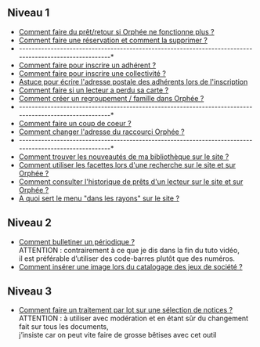 ## Niveau 1
* [Comment faire du prêt/retour si Orphée ne fonctionne plus ?](https://www.screencast.com/t/UsbxvP0DEYg "tuto pret secours")
* [Comment faire une réservation et comment la supprimer ?](https://app.screencast.com/OQtJMJs68LBCW "tuto resa")
* -------------------------------------------------------------------------------------------------------*
* [Comment faire pour inscrire un adhérent ?](https://www.screencast.com/t/k5b3it4m "tuto inscription adh")
* [Comment faire pour inscrire une collectivité ?](https://www.screencast.com/t/LYa0Mwql9bl "tuto inscription coll")
* [Astuce pour écrire l'adresse postale des adhérents lors de l'inscription](https://www.screencast.com/t/jn45Nuh8uT "tuto fantoir")
* [Comment faire si un lecteur a perdu sa carte ?](https://www.screencast.com/t/kDA0xsrf "tuto perte carte")
* [Comment créer un regroupement / famille dans Orphée ?](https://www.screencast.com/t/V081DdJbcvfz "tuto regroupement")<br/>
* -------------------------------------------------------------------------------------------------------*
* [Comment faire un coup de coeur ?](https://www.screencast.com/t/LMO0LQ8l3H "tuto cdc")
* [Comment changer l'adresse du raccourci Orphée ?](https://www.screencast.com/t/Uu9hcQpo "tuto raccourci")
* -------------------------------------------------------------------------------------------------------*
* [Comment trouver les nouveautés de ma bibliothèque sur le site ?](https://www.screencast.com/t/PiTkzc1g "tuto nouveautes")
* [Comment utiliser les facettes lors d'une recherche sur le site et sur Orphée ?](https://www.screencast.com/t/fYxc6lI7V "tuto facettes")
* [Comment consulter l'historique de prêts d'un lecteur sur le site et sur Orphée ?](https://www.screencast.com/t/vSU3EW8yvyiu "tuto historique")
* [A quoi sert le menu "dans les rayons" sur le site ?](https://www.screencast.com/t/FAsELe9mDi "tuto dans les rayons")<br/>
## Niveau 2
* [Comment bulletiner un périodique ?](https://www.screencast.com/t/jNiCxerx "tuto bulletinage")  <br/> ATTENTION : contrairement à ce que je dis dans la fin du tuto vidéo, <br/>il est préférable d’utiliser des code-barres plutôt que des numéros.<br/>
* [Comment insérer une image lors du catalogage des jeux de société ?](https://www.screencast.com/t/kgCBOpmQp "tuto image jeux")<br/>
## Niveau 3
* [Comment faire un traitement par lot sur une sélection de notices ?](https://www.screencast.com/t/OjMOHMUwEbN "tuto bulletinage")<br/>
ATTENTION : à utiliser avec modération et en étant sûr du changement fait sur tous les documents, <br/>j’insiste car on peut vite faire de grosse bêtises avec cet outil

